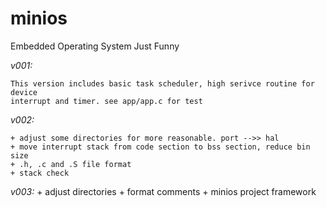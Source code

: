 minios
======

Embedded Operating System Just Funny

*v001:*

    This version includes basic task scheduler, high serivce routine for device
    interrupt and timer. see app/app.c for test

*v002:*

	+ adjust some directories for more reasonable. port -->> hal
	+ move interrupt stack from code section to bss section, reduce bin size
	+ .h, .c and .S file format
    + stack check

*v003:*
	+ adjust directories
    + format comments
    + minios project framework


